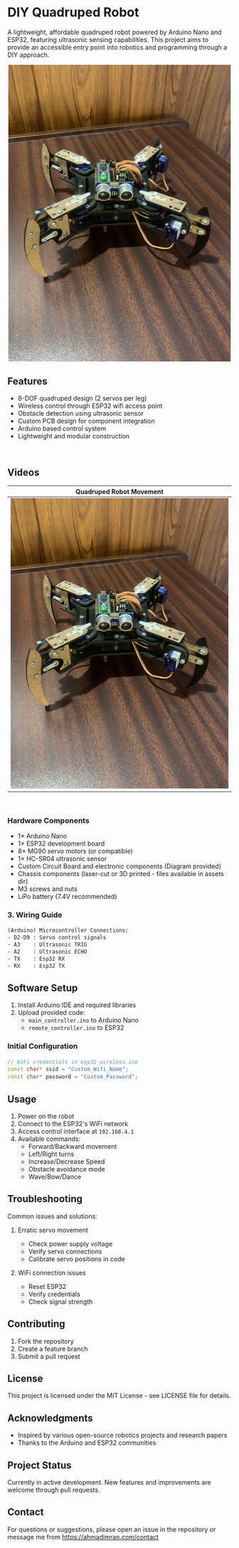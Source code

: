 # DIY Quadruped Robot

A lightweight, affordable quadruped robot powered by Arduino Nano and ESP32, featuring ultrasonic sensing capabilities. This project aims to provide an accessible entry point into robotics and programming through a DIY approach.

<div align="center">
  <img src="assets/robot.jpg" width="500" alt="Quadruped Robot">
</div>

## Features

- 8-DOF quadruped design (2 servos per leg)
- Wireless control through ESP32 wifi access point
- Obstacle detection using ultrasonic sensor
- Custom PCB design for component integration
- Arduino based control system
- Lightweight and modular construction

<br/>

## Videos

| Quadruped Robot Movement |
|-
| <div align="center"><a href="https://ahmadimran8177.github.io/quadruped_robot/assets/movements.mp4" target="_blank"><img src="assets/robot.jpg" width="500" alt="Quadruped Robot"></a></div>

<br/>

### Hardware Components

- 1× Arduino Nano
- 1× ESP32 development board
- 8× MG90 servo motors (or compatible)
- 1× HC-SR04 ultrasonic sensor
- Custom Circuit Board and electronic components (Diagram provided)
- Chassis components (laser-cut or 3D printed - files available in assets dir)
- M3 screws and nuts
- LiPo battery (7.4V recommended)

### 3. Wiring Guide

```
(Arduino) Microcontroller Connections:
- D2-D9 : Servo control signals
- A3    : Ultrasonic TRIG
- A2    : Ultrasonic ECHO
- TX    : Esp32 RX
- RX    : Esp32 TX
```

## Software Setup

1. Install Arduino IDE and required libraries
2. Upload provided code:
   - `main_controller.ino` to Arduino Nano
   - `remote_controller.ino` to ESP32

### Initial Configuration

```cpp
// WiFi credentials in esp32_wireless.ino
const char* ssid = "Custom_Wifi_Name";
const char* password = "Custom_Password";
```

## Usage

1. Power on the robot
2. Connect to the ESP32's WiFi network
3. Access control interface at `192.168.4.1`
4. Available commands:
   - Forward/Backward movement
   - Left/Right turns
   - Increase/Decrease Speed
   - Obstacle avoidance mode
   - Wave/Bow/Dance

## Troubleshooting

Common issues and solutions:

1. Erratic servo movement

   - Check power supply voltage
   - Verify servo connections
   - Calibrate servo positions in code

2. WiFi connection issues
   - Reset ESP32
   - Verify credentials
   - Check signal strength

## Contributing

1. Fork the repository
2. Create a feature branch
3. Submit a pull request

## License

This project is licensed under the MIT License - see LICENSE file for details.

## Acknowledgments

- Inspired by various open-source robotics projects and research papers
- Thanks to the Arduino and ESP32 communities

## Project Status

Currently in active development. New features and improvements are welcome through pull requests.

## Contact

For questions or suggestions, please open an issue in the repository or message me from https://ahmadimran.com/contact
